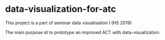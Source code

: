# data-visualization-for-atc
This project is a part of seminar data visualisation I (HS 2019)

The main purpose id to prototype an improved ACT with data-visualization.
